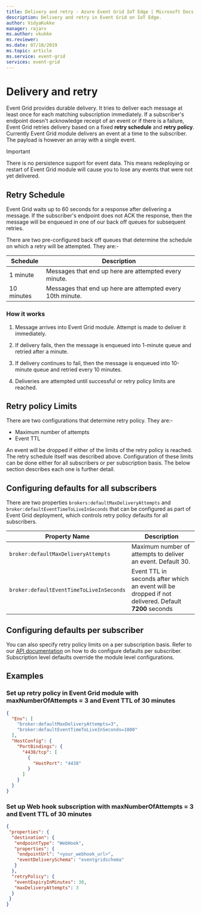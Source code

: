 ```yaml
---
title: Delivery and retry - Azure Event Grid IoT Edge | Microsoft Docs 
description: Delivery and retry in Event Grid on IoT Edge.  
author: VidyaKukke
manager: rajarv
ms.author: vkukke
ms.reviewer: 
ms.date: 07/18/2019
ms.topic: article
ms.service: event-grid
services: event-grid
---
```


# Delivery and retry

Event Grid provides durable delivery. It tries to deliver each message at least once for each matching subscription immediately. If a subscriber's endpoint doesn't acknowledge receipt of an event or if there is a failure, Event Grid retries delivery based on a fixed **retry schedule** and **retry policy**.  Currently Event Grid module delivers an event at a time to the subscriber. The payload is however an array with a single event.

> [!IMPORTANT]
>There is no persistence support for event data. This means redeploying or restart of Event Grid module will cause you to lose any events that were not yet delivered.

## Retry Schedule

Event Grid waits up to 60 seconds for a response after delivering a message. If the subscriber's endpoint does not ACK the response, then the message will be enqueued in one of our back off queues for subsequent retries.

There are two pre-configured back off queues that determine the schedule on which a retry will be attempted. They are:-

| Schedule | Description |
| ---------| ------------ |
| 1 minute | Messages that end up here are attempted every minute.
| 10 minutes | Messages that end up here are attempted every 10th minute.

### How it works

1. Message arrives into Event Grid module. Attempt is made to deliver it immediately.

1. If delivery fails, then the message is enqueued into 1-minute queue and retried after a minute.

1. If delivery continues to fail, then the message is enqueued into 10-minute queue and retried every 10 minutes.

1. Deliveries are attempted until successful or retry policy limits are reached.

## Retry policy Limits

There are two configurations that determine retry policy. They are:-

* Maximum number of attempts
* Event TTL

An event will be dropped if either of the limits of the retry policy is reached. The retry schedule itself was described above. Configuration of these limits can be done either for all subscribers or per subscription basis. The below section describes each one is further detail.

## Configuring defaults for all subscribers

There are two properties `brokers:defaultMaxDeliveryAttempts` and `broker:defaultEventTimeToLiveInSeconds` that can be configured as part of Event Grid deployment, which controls retry policy defaults for all subscribers.

| Property Name | Description |
| ---------------- | ------------ |
| `broker:defaultMaxDeliveryAttempts` | Maximum number of attempts to deliver an event. Default 30.
| `broker:defaultEventTimeToLiveInSeconds` | Event TTL in seconds after which an event will be dropped if not delivered. Default **7200** seconds

## Configuring defaults per subscriber

You can also specify retry policy limits on a per subscription basis.
Refer to our [API  documentation](api.md) on how to do configure defaults per subscriber. Subscription level defaults override the module level configurations.

## Examples

### Set up retry policy in Event Grid module with maxNumberOfAttempts = 3 and Event TTL of 30 minutes

```json
{
  "Env": [
    "broker:defaultMaxDeliveryAttempts=3",
    "broker:defaultEventTimeToLiveInSeconds=1800"
  ],
  "HostConfig": {
    "PortBindings": {
      "4438/tcp": [
        {
          "HostPort": "4438"
        }
      ]
    }
  }
}
```

### Set up Web hook subscription with maxNumberOfAttempts = 3 and Event TTL of 30 minutes

```json
{
 "properties": {
  "destination": {
   "endpointType": "WebHook",
   "properties": {
    "endpointUrl": "<your_webhook_url>",
    "eventDeliverySchema": "eventgridschema"
   }
  },
  "retryPolicy": {
   "eventExpiryInMinutes": 30,
   "maxDeliveryAttempts": 3
  }
 }
}
```
